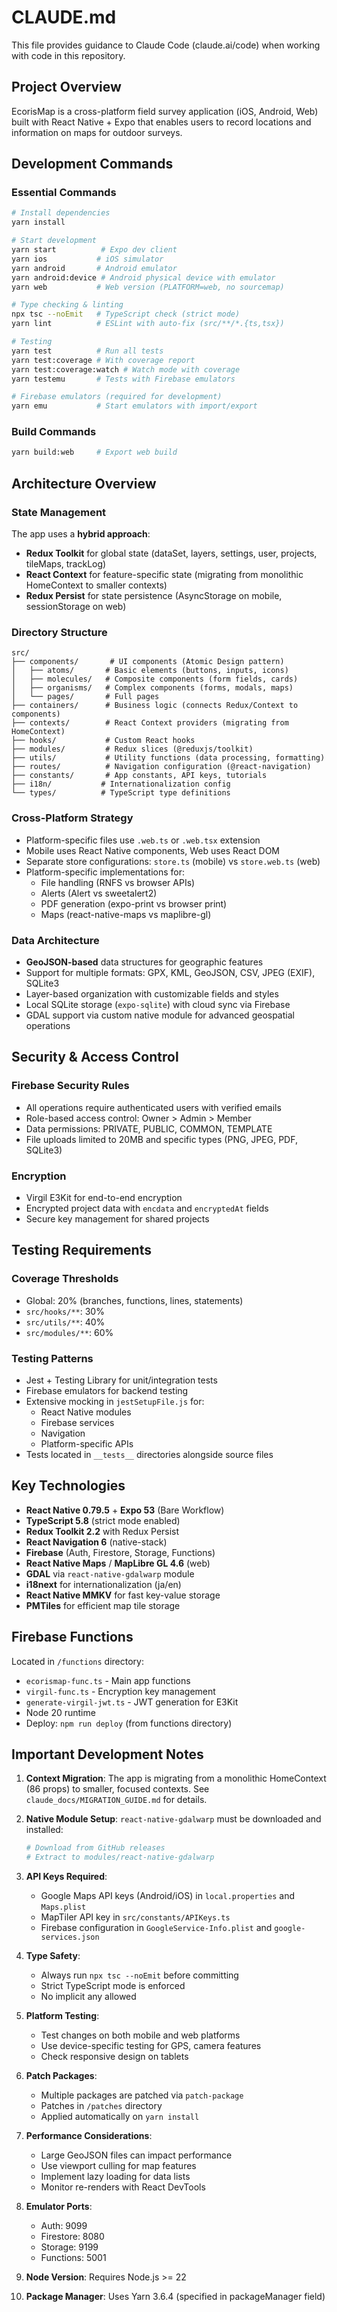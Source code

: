 # CLAUDE.md

This file provides guidance to Claude Code (claude.ai/code) when working with code in this repository.

## Project Overview
EcorisMap is a cross-platform field survey application (iOS, Android, Web) built with React Native + Expo that enables users to record locations and information on maps for outdoor surveys.

## Development Commands

### Essential Commands
```bash
# Install dependencies
yarn install

# Start development
yarn start          # Expo dev client
yarn ios           # iOS simulator
yarn android       # Android emulator
yarn android:device # Android physical device with emulator
yarn web           # Web version (PLATFORM=web, no sourcemap)

# Type checking & linting
npx tsc --noEmit   # TypeScript check (strict mode)
yarn lint          # ESLint with auto-fix (src/**/*.{ts,tsx})

# Testing
yarn test          # Run all tests
yarn test:coverage # With coverage report
yarn test:coverage:watch # Watch mode with coverage
yarn testemu       # Tests with Firebase emulators

# Firebase emulators (required for development)
yarn emu           # Start emulators with import/export
```

### Build Commands
```bash
yarn build:web     # Export web build
```

## Architecture Overview

### State Management
The app uses a **hybrid approach**:
- **Redux Toolkit** for global state (dataSet, layers, settings, user, projects, tileMaps, trackLog)
- **React Context** for feature-specific state (migrating from monolithic HomeContext to smaller contexts)
- **Redux Persist** for state persistence (AsyncStorage on mobile, sessionStorage on web)

### Directory Structure
```
src/
├── components/       # UI components (Atomic Design pattern)
│   ├── atoms/       # Basic elements (buttons, inputs, icons)
│   ├── molecules/   # Composite components (form fields, cards)
│   ├── organisms/   # Complex components (forms, modals, maps)
│   └── pages/       # Full pages
├── containers/      # Business logic (connects Redux/Context to components)
├── contexts/        # React Context providers (migrating from HomeContext)
├── hooks/           # Custom React hooks
├── modules/         # Redux slices (@reduxjs/toolkit)
├── utils/           # Utility functions (data processing, formatting)
├── routes/          # Navigation configuration (@react-navigation)
├── constants/       # App constants, API keys, tutorials
├── i18n/           # Internationalization config
└── types/          # TypeScript type definitions
```

### Cross-Platform Strategy
- Platform-specific files use `.web.ts` or `.web.tsx` extension
- Mobile uses React Native components, Web uses React DOM
- Separate store configurations: `store.ts` (mobile) vs `store.web.ts` (web)
- Platform-specific implementations for:
  - File handling (RNFS vs browser APIs)
  - Alerts (Alert vs sweetalert2)
  - PDF generation (expo-print vs browser print)
  - Maps (react-native-maps vs maplibre-gl)

### Data Architecture
- **GeoJSON-based** data structures for geographic features
- Support for multiple formats: GPX, KML, GeoJSON, CSV, JPEG (EXIF), SQLite3
- Layer-based organization with customizable fields and styles
- Local SQLite storage (`expo-sqlite`) with cloud sync via Firebase
- GDAL support via custom native module for advanced geospatial operations

## Security & Access Control

### Firebase Security Rules
- All operations require authenticated users with verified emails
- Role-based access control: Owner > Admin > Member
- Data permissions: PRIVATE, PUBLIC, COMMON, TEMPLATE
- File uploads limited to 20MB and specific types (PNG, JPEG, PDF, SQLite3)

### Encryption
- Virgil E3Kit for end-to-end encryption
- Encrypted project data with `encdata` and `encryptedAt` fields
- Secure key management for shared projects

## Testing Requirements

### Coverage Thresholds
- Global: 20% (branches, functions, lines, statements)
- `src/hooks/**`: 30%
- `src/utils/**`: 40%
- `src/modules/**`: 60%

### Testing Patterns
- Jest + Testing Library for unit/integration tests
- Firebase emulators for backend testing
- Extensive mocking in `jestSetupFile.js` for:
  - React Native modules
  - Firebase services
  - Navigation
  - Platform-specific APIs
- Tests located in `__tests__` directories alongside source files

## Key Technologies
- **React Native 0.79.5** + **Expo 53** (Bare Workflow)
- **TypeScript 5.8** (strict mode enabled)
- **Redux Toolkit 2.2** with Redux Persist
- **React Navigation 6** (native-stack)
- **Firebase** (Auth, Firestore, Storage, Functions)
- **React Native Maps** / **MapLibre GL 4.6** (web)
- **GDAL** via `react-native-gdalwarp` module
- **i18next** for internationalization (ja/en)
- **React Native MMKV** for fast key-value storage
- **PMTiles** for efficient map tile storage

## Firebase Functions
Located in `/functions` directory:
- `ecorismap-func.ts` - Main app functions
- `virgil-func.ts` - Encryption key management
- `generate-virgil-jwt.ts` - JWT generation for E3Kit
- Node 20 runtime
- Deploy: `npm run deploy` (from functions directory)

## Important Development Notes

1. **Context Migration**: The app is migrating from a monolithic HomeContext (86 props) to smaller, focused contexts. See `claude_docs/MIGRATION_GUIDE.md` for details.

2. **Native Module Setup**: `react-native-gdalwarp` must be downloaded and installed:
   ```bash
   # Download from GitHub releases
   # Extract to modules/react-native-gdalwarp
   ```

3. **API Keys Required**:
   - Google Maps API keys (Android/iOS) in `local.properties` and `Maps.plist`
   - MapTiler API key in `src/constants/APIKeys.ts`
   - Firebase configuration in `GoogleService-Info.plist` and `google-services.json`

4. **Type Safety**: 
   - Always run `npx tsc --noEmit` before committing
   - Strict TypeScript mode is enforced
   - No implicit any allowed

5. **Platform Testing**: 
   - Test changes on both mobile and web platforms
   - Use device-specific testing for GPS, camera features
   - Check responsive design on tablets

6. **Patch Packages**: 
   - Multiple packages are patched via `patch-package`
   - Patches in `/patches` directory
   - Applied automatically on `yarn install`

7. **Performance Considerations**:
   - Large GeoJSON files can impact performance
   - Use viewport culling for map features
   - Implement lazy loading for data lists
   - Monitor re-renders with React DevTools

8. **Emulator Ports**:
   - Auth: 9099
   - Firestore: 8080
   - Storage: 9199
   - Functions: 5001

9. **Node Version**: Requires Node.js >= 22

10. **Package Manager**: Uses Yarn 3.6.4 (specified in packageManager field)